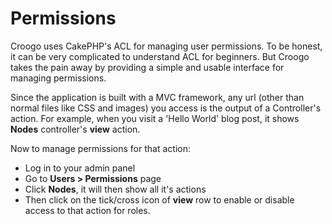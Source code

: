 # Permissions

Croogo uses CakePHP's ACL for managing user permissions. To be honest, it can be very complicated to understand ACL for beginners. But Croogo takes the pain away by providing a simple and usable interface for managing permissions.

Since the application is built with a MVC framework, any url (other than normal files like CSS and images) you access is the output of a Controller's action. For example, when you visit a 'Hello World' blog post, it shows **Nodes** controller's **view** action.

Now to manage permissions for that action:

* Log in to your admin panel
* Go to **Users &gt; Permissions** page
* Click **Nodes**, it will then show all it's actions
* Then click on the tick/cross icon of **view** row to enable or disable access to that action for roles.